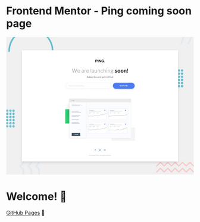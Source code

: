 # Frontend Mentor - Ping coming soon page

![Design preview for the Ping coming soon page coding challenge](./design/desktop-preview.jpg)

# Welcome! 👋

[GitHub Pages](https://i-am-vahid.github.io/ping-coming-soon-page/) 🚀
